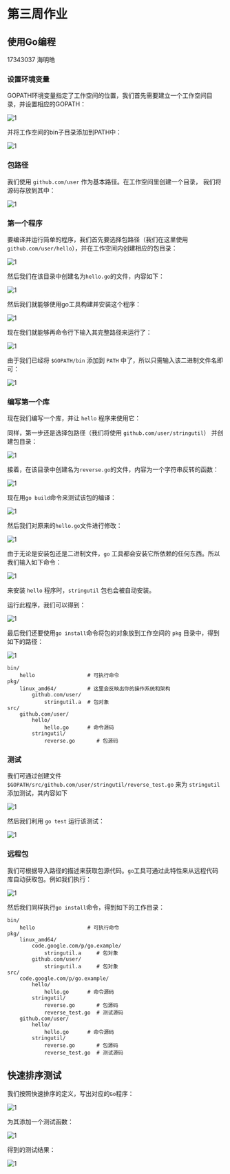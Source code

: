 # 第三周作业

## 使用Go编程

17343037 海明皓

### 设置环境变量

GOPATH环境变量指定了工作空间的位置，我们首先需要建立一个工作空间目录，并设置相应的GOPATH：

![1](img/1.PNG)

并将工作空间的bin子目录添加到PATH中：

![1](img/2.PNG)

### 包路径

我们使用 `github.com/user` 作为基本路径。在工作空间里创建一个目录，
我们将源码存放到其中：

![1](img/3.PNG)

### 第一个程序

要编译并运行简单的程序，我们首先要选择包路径（我们在这里使用
`github.com/user/hello`），并在工作空间内创建相应的包目录：

![1](img/4.PNG)

然后我们在该目录中创建名为`hello.go`的文件，内容如下：

![1](img/5.PNG)

然后我们就能够使用go工具构建并安装这个程序：

![1](img/6.PNG)

现在我们就能够再命令行下输入其完整路径来运行了：

![1](img/7.PNG)

由于我们已经将 `$GOPATH/bin` 添加到 `PATH` 中了，所以只需输入该二进制文件名即可：

![1](img/8.PNG)

### 编写第一个库

现在我们编写一个库，并让 `hello` 程序来使用它：

同样，第一步还是选择包路径（我们将使用 `github.com/user/stringutil`）
并创建包目录：

![1](img/9.PNG)

接着，在该目录中创建名为`reverse.go`的文件，内容为一个字符串反转的函数：

![1](img/10.PNG)

现在用`go build`命令来测试该包的编译：

![1](img/11.PNG)

然后我们对原来的`hello.go`文件进行修改：

![1](img/12.PNG)

由于无论是安装包还是二进制文件，`go` 工具都会安装它所依赖的任何东西。所以我们输入如下命令：

![1](img/13.PNG)

来安装 `hello` 程序时，`stringutil` 包也会被自动安装。

运行此程序，我们可以得到：

![1](img/14.PNG)

最后我们还要使用`go install`命令将包的对象放到工作空间的 `pkg` 目录中，得到如下的路径：

![1](img/15.PNG)

```
bin/
	hello                 # 可执行命令
pkg/
	linux_amd64/          # 这里会反映出你的操作系统和架构
		github.com/user/
			stringutil.a  # 包对象
src/
	github.com/user/
		hello/
			hello.go      # 命令源码
		stringutil/
			reverse.go       # 包源码
```

### 测试

我们可通过创建文件 `$GOPATH/src/github.com/user/stringutil/reverse_test.go`
来为 `stringutil` 添加测试，其内容如下

![1](img/16.PNG)

然后我们利用 `go test` 运行该测试：

![1](img/17.PNG)

### 远程包

我们可根据导入路径的描述来获取包源代码。`go`工具可通过此特性来从远程代码库自动获取包。例如我们执行：

![1](img/18.PNG)

然后我们同样执行`go install`命令，得到如下的工作目录：

```
bin/
	hello                 # 可执行命令
pkg/
	linux_amd64/
		code.google.com/p/go.example/
			stringutil.a     # 包对象
		github.com/user/
			stringutil.a     # 包对象
src/
	code.google.com/p/go.example/
		hello/
			hello.go      # 命令源码
		stringutil/
			reverse.go       # 包源码
			reverse_test.go  # 测试源码
	github.com/user/
		hello/
			hello.go      # 命令源码
		stringutil/
			reverse.go       # 包源码
			reverse_test.go  # 测试源码
```

## 快速排序测试

我们按照快速排序的定义，写出对应的`Go`程序：

![1](img/19.PNG)

为其添加一个测试函数：

![1](img/20.PNG)

得到的测试结果：

![1](img/21.PNG)





